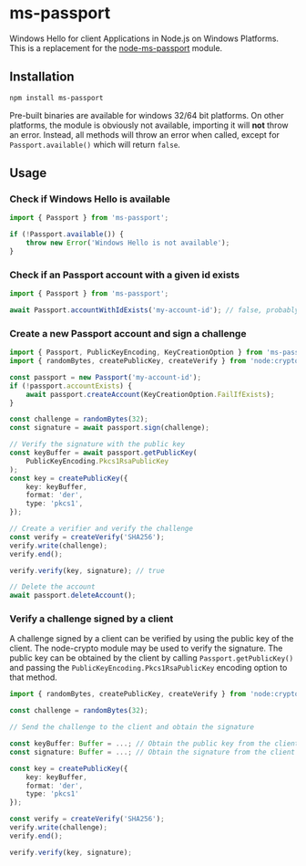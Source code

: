 # ms-passport

Windows Hello for client Applications in Node.js on Windows Platforms.
This is a replacement for the [node-ms-passport](https://github.com/MarkusJx/node-ms-passport) module.

## Installation

```bash
npm install ms-passport
```

Pre-built binaries are available for windows 32/64 bit platforms.
On other platforms, the module is obviously not available,
importing it will **not** throw an error. Instead, all methods will
throw an error when called, except for `Passport.available()` which
will return `false`.

## Usage

### Check if Windows Hello is available

```ts
import { Passport } from 'ms-passport';

if (!Passport.available()) {
    throw new Error('Windows Hello is not available');
}
```

### Check if an Passport account with a given id exists

```ts
import { Passport } from 'ms-passport';

await Passport.accountWithIdExists('my-account-id'); // false, probably
```

### Create a new Passport account and sign a challenge

```ts
import { Passport, PublicKeyEncoding, KeyCreationOption } from 'ms-passport';
import { randomBytes, createPublicKey, createVerify } from 'node:crypto';

const passport = new Passport('my-account-id');
if (!passport.accountExists) {
    await passport.createAccount(KeyCreationOption.FailIfExists);
}

const challenge = randomBytes(32);
const signature = await passport.sign(challenge);

// Verify the signature with the public key
const keyBuffer = await passport.getPublicKey(
    PublicKeyEncoding.Pkcs1RsaPublicKey
);
const key = createPublicKey({
    key: keyBuffer,
    format: 'der',
    type: 'pkcs1',
});

// Create a verifier and verify the challenge
const verify = createVerify('SHA256');
verify.write(challenge);
verify.end();

verify.verify(key, signature); // true

// Delete the account
await passport.deleteAccount();
```

### Verify a challenge signed by a client

A challenge signed by a client can be verified by using the public key of the client.
The node-crypto module may be used to verify the signature.
The public key can be obtained by the client by calling `Passport.getPublicKey()` and
passing the `PublicKeyEncoding.Pkcs1RsaPublicKey` encoding option to that method.

```ts
import { randomBytes, createPublicKey, createVerify } from 'node:crypto';

const challenge = randomBytes(32);

// Send the challenge to the client and obtain the signature

const keyBuffer: Buffer = ...; // Obtain the public key from the client
const signature: Buffer = ...; // Obtain the signature from the client

const key = createPublicKey({
    key: keyBuffer,
    format: 'der',
    type: 'pkcs1'
});

const verify = createVerify('SHA256');
verify.write(challenge);
verify.end();

verify.verify(key, signature);
```
